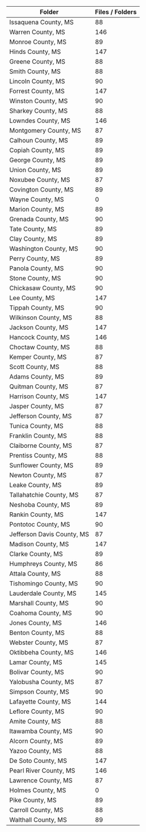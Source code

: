 | Folder                     |   Files / Folders |
|----------------------------|-------------------|
| Issaquena County, MS       |                88 |
| Warren County, MS          |               146 |
| Monroe County, MS          |                89 |
| Hinds County, MS           |               147 |
| Greene County, MS          |                88 |
| Smith County, MS           |                88 |
| Lincoln County, MS         |                90 |
| Forrest County, MS         |               147 |
| Winston County, MS         |                90 |
| Sharkey County, MS         |                88 |
| Lowndes County, MS         |               146 |
| Montgomery County, MS      |                87 |
| Calhoun County, MS         |                89 |
| Copiah County, MS          |                89 |
| George County, MS          |                89 |
| Union County, MS           |                89 |
| Noxubee County, MS         |                87 |
| Covington County, MS       |                89 |
| Wayne County, MS           |                 0 |
| Marion County, MS          |                89 |
| Grenada County, MS         |                90 |
| Tate County, MS            |                89 |
| Clay County, MS            |                89 |
| Washington County, MS      |                90 |
| Perry County, MS           |                89 |
| Panola County, MS          |                90 |
| Stone County, MS           |                90 |
| Chickasaw County, MS       |                90 |
| Lee County, MS             |               147 |
| Tippah County, MS          |                90 |
| Wilkinson County, MS       |                88 |
| Jackson County, MS         |               147 |
| Hancock County, MS         |               146 |
| Choctaw County, MS         |                88 |
| Kemper County, MS          |                87 |
| Scott County, MS           |                88 |
| Adams County, MS           |                89 |
| Quitman County, MS         |                87 |
| Harrison County, MS        |               147 |
| Jasper County, MS          |                87 |
| Jefferson County, MS       |                87 |
| Tunica County, MS          |                88 |
| Franklin County, MS        |                88 |
| Claiborne County, MS       |                87 |
| Prentiss County, MS        |                88 |
| Sunflower County, MS       |                89 |
| Newton County, MS          |                87 |
| Leake County, MS           |                89 |
| Tallahatchie County, MS    |                87 |
| Neshoba County, MS         |                89 |
| Rankin County, MS          |               147 |
| Pontotoc County, MS        |                90 |
| Jefferson Davis County, MS |                87 |
| Madison County, MS         |               147 |
| Clarke County, MS          |                89 |
| Humphreys County, MS       |                86 |
| Attala County, MS          |                88 |
| Tishomingo County, MS      |                90 |
| Lauderdale County, MS      |               145 |
| Marshall County, MS        |                90 |
| Coahoma County, MS         |                90 |
| Jones County, MS           |               146 |
| Benton County, MS          |                88 |
| Webster County, MS         |                87 |
| Oktibbeha County, MS       |               146 |
| Lamar County, MS           |               145 |
| Bolivar County, MS         |                90 |
| Yalobusha County, MS       |                87 |
| Simpson County, MS         |                90 |
| Lafayette County, MS       |               144 |
| Leflore County, MS         |                90 |
| Amite County, MS           |                88 |
| Itawamba County, MS        |                90 |
| Alcorn County, MS          |                89 |
| Yazoo County, MS           |                88 |
| De Soto County, MS         |               147 |
| Pearl River County, MS     |               146 |
| Lawrence County, MS        |                87 |
| Holmes County, MS          |                 0 |
| Pike County, MS            |                89 |
| Carroll County, MS         |                88 |
| Walthall County, MS        |                89 |